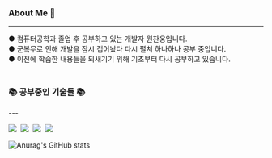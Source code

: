 <!--
**cksdnd7893/cksdnd7893** is a ✨ _special_ ✨ repository because its `README.md` (this file) appears on your GitHub profile.

Here are some ideas to get you started:

- 🔭 I’m currently working on ...
- 🌱 I’m currently learning ...
- 👯 I’m looking to collaborate on ...
- 🤔 I’m looking for help with ...
- 💬 Ask me about ...
- 📫 How to reach me: ...
- 😄 Pronouns: ...
- ⚡ Fun fact: ...
-->

### About Me 👋
---
  ● 컴퓨터공학과 졸업 후 공부하고 있는 개발자 원찬웅입니다.  
  ● 군복무로 인해 개발을 잠시 접어놨다 다시 펼쳐 하나하나 공부 중입니다.  
  ● 이전에 학습한 내용들을 되새기기 위해 기초부터 다시 공부하고 있습니다.
  

<h3><br>📚 공부중인 기술들 📚</h3>
---
<p>
  <!-- <img src="https://img.shields.io/badge/언어-색상?style=flat-square&logo=simpleicons에서 로고 이름&logoColor=white"/> -->
  <img src="https://img.shields.io/badge/Java-007396?style=flat-square&logo=Java&logoColor=white"/></a>&nbsp
  <img src="https://img.shields.io/badge/Python-3766AB?style=flat-square&logo=Python&logoColor=white"/></a>&nbsp 
  <img src="https://img.shields.io/badge/C-ffb13b?style=flat-square&logo=C&logoColor=white"/></a>&nbsp 
  <img src="https://img.shields.io/badge/Mysql-E6B91E?style=flat-square&logo=MySql&logoColor=white"/></a>&nbsp
</p>
<!-- <h3 align="center">📚 써본 기술 📚</h3>
</p> -->

![Anurag's GitHub stats](https://github-readme-stats.vercel.app/api?username=cksdnd7893&show_icons=true&theme=dark)
